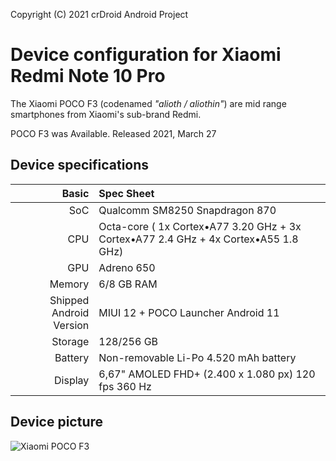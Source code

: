 Copyright (C) 2021 crDroid Android Project

Device configuration for Xiaomi Redmi Note 10 Pro
=========================================

The Xiaomi POCO F3 (codenamed _"alioth / aliothin"_) are mid range smartphones from Xiaomi's sub-brand Redmi.

POCO F3 was Available. Released 2021, March 27

## Device specifications

Basic   | Spec Sheet
-------:|:-------------------------
SoC     | Qualcomm SM8250 Snapdragon 870
CPU     | Octa-core (	1x Cortex•A77 3.20 GHz + 3x Cortex•A77 2.4 GHz + 4x Cortex•A55 1.8 GHz)
GPU     | Adreno 650
Memory  | 6/8 GB RAM
Shipped Android Version | MIUI 12 + POCO Launcher Android 11
Storage | 128/256 GB
Battery | Non-removable Li-Po 4.520 mAh battery
Display | 6,67" AMOLED FHD+ (2.400 x 1.080 px) 120 fps 360 Hz

## Device picture

![Xiaomi POCO F3](https://storage.comprasmartphone.com/smartphones/xiaomi-poco-f3.png "Xiaomi POCO F3")
